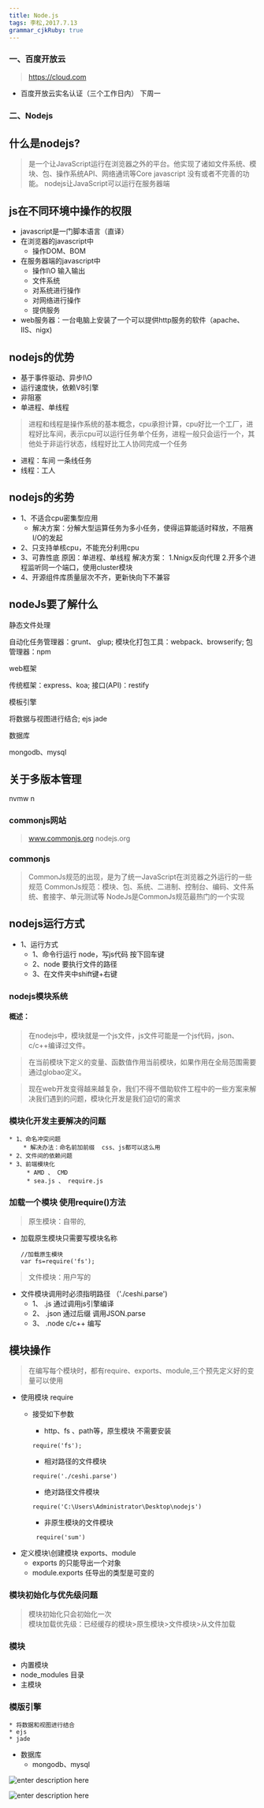 ```yaml
---
title: Node.js 
tags: 李松,2017.7.13
grammar_cjkRuby: true
---
```


### 一、百度开放云
> https://cloud.com
* 百度开放云实名认证（三个工作日内）  下周一

### 二、Nodejs
## 什么是nodejs?
> 是一个让JavaScript运行在浏览器之外的平台。他实现了诸如文件系统、模块、包、操作系统API、网络通讯等Core javascript 没有或者不完善的功能。
> nodejs让JavaScript可以运行在服务器端

## js在不同环境中操作的权限
* javascript是一门脚本语言（直译）
* 在浏览器的javascript中 
  * 操作DOM、BOM
* 在服务器端的javascript中 
  * 操作I\O  输入输出
  * 文件系统
  * 对系统进行操作
  * 对网络进行操作
  * 提供服务
* web服务器：一台电脑上安装了一个可以提供http服务的软件（apache、IIS、nigx)

## nodejs的优势

* 基于事件驱动、异步I\O
* 运行速度快，依赖V8引擎
* 非阻塞
* 单进程、单线程
> 进程和线程是操作系统的基本概念，cpu承担计算，cpu好比一个工厂，进程好比车间，表示cpu可以运行任务单个任务，进程一般只会运行一个，其他处于非运行状态，线程好比工人协同完成一个任务
  * 进程：车间 一条线任务
  * 线程：工人

## nodejs的劣势
* 1、不适合cpu密集型应用
    * 解决方案：分解大型运算任务为多小任务，使得运算能适时释放，不阻赛I/O的发起
* 2、只支持单核cpu，不能充分利用cpu
* 3、可靠性底
  原因：单进程、单线程
  解决方案：
  1.Nnigx反向代理
  2.开多个进程监听同一个端口，使用cluster模块
* 4、开源组件库质量层次不齐，更新快向下不兼容



## nodeJs要了解什么

静态文件处理

自动化任务管理器：grunt、 glup;
模块化打包工具：webpack、browserify;
包管理器：npm

web框架

传统框架：express、koa;
接口(API)：restify

模板引擎

将数据与视图进行结合;
ejs
jade

数据库

mongodb、mysql


## 关于多版本管理
nvmw
n


### commonjs网站 
> www.commonjs.org
> nodejs.org

### commonjs
>CommonJs规范的出现，是为了统一JavaScript在浏览器之外运行的一些规范
CommonJs规范：模块、包、系统、二进制、控制台、编码、文件系统、套接字、单元测试等
NodeJs是CommonJs规范最热门的一个实现 


## nodejs运行方式
* 1、运行方式
   * 1、命令行运行   node，写js代码  按下回车键
   * 2、node 要执行文件的路径
   * 3、在文件夹中shift键+右键


### nodejs模块系统
#### 概述：
> 在nodejs中，模块就是一个js文件，js文件可能是一个js代码，json、c/c++编译过文件。

> 在当前模块下定义的变量、函数值作用当前模块，如果作用在全局范围需要通过globao定义。

> 现在web开发变得越来越复杂，我们不得不借助软件工程中的一些方案来解决我们遇到的问题，模块化开发是我们迫切的需求
### 模块化开发主要解决的问题
    * 1、命名冲突问题
        * 解决办法：命名前加前缀  css、js都可以这么用
    * 2、文件间的依赖问题
    * 3、前端模块化
         * AMD 、 CMD
         * sea.js 、 require.js

### 加载一个模块  使用require()方法
> 原生模块：自带的,
 * 加载原生模块只需要写模块名称
    ```
    //加载原生模块
    var fs=require('fs');
    
    ```
> 文件模块：用户写的
 * 文件模块调用时必须指明路径  （'./ceshi.parse')
   * 1、 .js  通过调用js引擎编译
   * 2、 .json  通过后缀 调用JSON.parse
   * 3、 .node  c/c++ 编写
    
    
## 模块操作
> 在编写每个模块时，都有require、exports、module,三个预先定义好的变量可以使用
* 使用模块 require
    * 接受如下参数
        - http、fs 、path等，原生模块   不需要安装
        ```
        require('fs');
        ```
        - 相对路径的文件模块
        ```
        require('./ceshi.parse')
        ```
        - 绝对路径文件模块
        ```
        require('C:\Users\Administrator\Desktop\nodejs')
        ```
        - 非原生模块的文件模块
        
        ```
         require('sum')
        ```
* 定义模块\创建模块 exports、module
    * exports 的只能导出一个对象
    * module.exports  任导出的类型是可变的

### 模块初始化与优先级问题
> 模块初始化只会初始化一次    
> 模块加载优先级：已经缓存的模块>原生模块>文件模块>从文件加载



### 模块
* 内置模块
* node_modules 目录
* 主模块



### 模版引擎
    * 将数据和视图进行结合
    * ejs
    * jade
- 数据库
    * mongodb、mysql

![enter description here][1]

![enter description here][2]


  [1]: ./images/QQ%E5%9B%BE%E7%89%8720170715202608.png "QQ图片20170715202608.png"
  [2]: ./images/QQ%E5%9B%BE%E7%89%8720170715202619.png "QQ图片20170715202619.png"